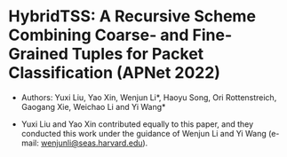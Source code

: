 # HybridTSS: A Recursive Scheme Combining Coarse- and Fine-Grained Tuples for Packet Classification (APNet 2022)
* Authors: Yuxi Liu, Yao Xin, Wenjun Li*, Haoyu Song, Ori Rottenstreich, Gaogang Xie, Weichao Li and Yi Wang*

* Yuxi Liu and Yao Xin contributed equally to this paper, and they conducted this work under the guidance of Wenjun Li and Yi Wang (e-mail: wenjunli@seas.harvard.edu).
